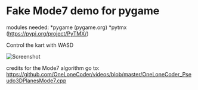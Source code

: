 # Fake Mode7 demo for pygame

modules needed: 
*pygame (pygame.org)
*pytmx (https://pypi.org/project/PyTMX/)

Control the kart with WASD

![Screenshot](https://i.imgur.com/xZhEtu7.png "Screenshot1")


credits for the Mode7 algorithm go to:
https://github.com/OneLoneCoder/videos/blob/master/OneLoneCoder_Pseudo3DPlanesMode7.cpp

